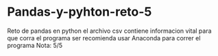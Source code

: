 # Pandas-y-pyhton-reto-5
Reto de pandas en python el archivo csv contiene informacion vital para que corra el programa
ser recomienda usar Anaconda para correr el programa
Nota: 5/5
